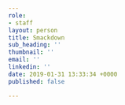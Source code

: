 ```yaml
---
role:
- staff
layout: person
title: Smackdown
sub_heading: ''
thumbnail: ''
email: ''
linkedin: ''
date: 2019-01-31 13:33:34 +0000
published: false

---
```


